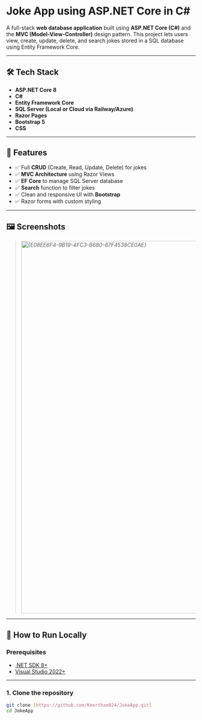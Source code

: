 # Joke App using ASP.NET Core in C#

A full-stack **web database application** built using **ASP.NET Core (C#)** and the **MVC (Model-View-Controller)** design pattern. This project lets users view, create, update, delete, and search jokes stored in a SQL database using Entity Framework Core.

---

## 🛠 Tech Stack

- **ASP.NET Core 8**
- **C#**
- **Entity Framework Core**
- **SQL Server (Local or Cloud via Railway/Azure)**
- **Razor Pages**
- **Bootstrap 5**
- **CSS**

---

## 🎯 Features

- ✅ Full **CRUD** (Create, Read, Update, Delete) for jokes
- ✅ **MVC Architecture** using Razor Views
- ✅ **EF Core** to manage SQL Server database
- ✅ **Search** function to filter jokes
- ✅ Clean and responsive UI with **Bootstrap**
- ✅ Razor forms with custom styling

---

## 🖼️ Screenshots

> *<img width="1920" height="990" alt="{E08EE6F4-9B19-4FC3-B680-87F4538CE0AE}" src="https://github.com/user-attachments/assets/7acd97a8-c9fc-42d8-aff8-315db5e60927" />*
---

## 🚀 How to Run Locally

### Prerequisites

- [.NET SDK 8+](https://dotnet.microsoft.com/en-us/download)
- [Visual Studio 2022+](https://visualstudio.microsoft.com/)

---

### 1. Clone the repository

```bash
git clone [https://github.com/Keerthan024/JokeApp.git]
cd JokeApp
